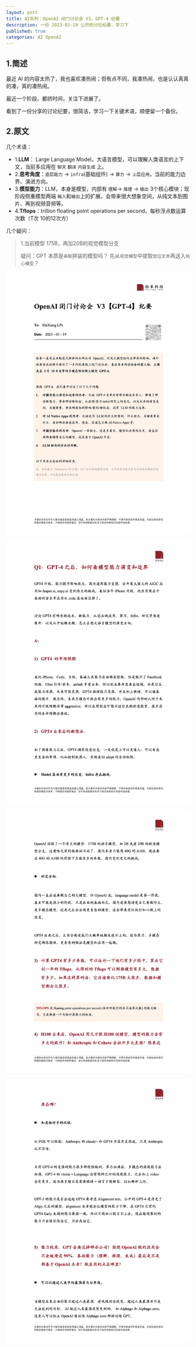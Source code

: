 ```yaml
---
layout: post
title: AI系列：OpenAI 闭门讨论会 V3，GPT-4 纪要
description: 一份 2023-03-19 公开的讨论纪要，学习下
published: true
categories: AI OpenAI
---
```


## 1.简述

最近 AI 的内容太热了，我也喜欢凑热闹；但有点不同，我凑热闹，也是认认真真的凑，真的凑热闹。

最近一个阶段，都挤时间，关注下进展了。

看到了一份分享的讨论纪要，很简洁，学习一下关键术语，顺便留一个备份。

## 2.原文

几个术语：

* 1.**LLM**： Large Language Model，大语言模型，可以理解人类语言的上下文，当前多应用在 `聊天` `翻译` `内容生成` 上。
* 2.**思考角度**：`底层能力` -> `infra`(基础组件) -> `算力` -> `上层应用`，当前的能力边界、演进方向。
* 3.**模型能力**：LLM，本身是模型，内部有 `理解`-> `推理` -> `输出` 3个核心模块；现阶段侧重模型两端 `输入`和`输出`上的扩展，会带来很大想象空间，从纯文本到图片、再到视频音频等。
* 4.**Tflops**：trillion floating point operations per second，每秒浮点数运算次数（T次 10的12次方）

几个疑问：

> 1.当前模型 175B，再加20B的视觉模型分支
> 
> 疑问：GPT 本质是`串联`拼装的模型吗？ 先从`视觉模型`中提取`低位文本`再送入`核心模型`？
> 
> 


![](/images/ai-series/open-api-20230324/openai-conference-gpt4-01.jpeg)

![](/images/ai-series/open-api-20230324/openai-conference-gpt4-02.jpeg)

![](/images/ai-series/open-api-20230324/openai-conference-gpt4-03.jpeg)

![](/images/ai-series/open-api-20230324/openai-conference-gpt4-04.jpeg)




